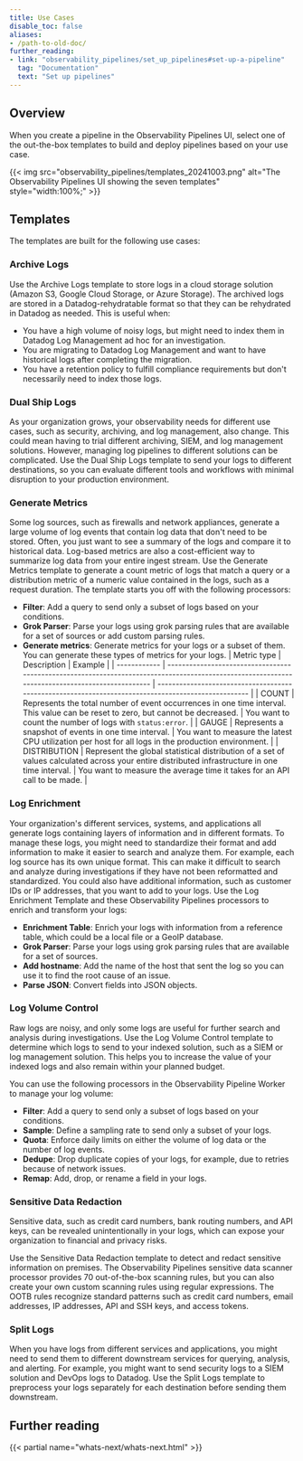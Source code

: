```yaml
---
title: Use Cases
disable_toc: false
aliases:
- /path-to-old-doc/
further_reading:
- link: "observability_pipelines/set_up_pipelines#set-up-a-pipeline"
  tag: "Documentation"
  text: "Set up pipelines"
---
```


## Overview

When you create a pipeline in the Observability Pipelines UI, select one of the out-the-box templates to build and deploy pipelines based on your use case.

{{< img src="observability_pipelines/templates_20241003.png" alt="The Observability Pipelines UI showing the seven templates" style="width:100%;" >}}

## Templates

The templates are built for the following use cases:

### Archive Logs

Use the Archive Logs template to store logs in a cloud storage solution (Amazon S3, Google Cloud Storage, or Azure Storage). The archived logs are stored in a Datadog-rehydratable format so that they can be rehydrated in Datadog as needed. This is useful when:

- You have a high volume of noisy logs, but might need to index them in Datadog Log Management ad hoc for an investigation.
- You are migrating to Datadog Log Management and want to have historical logs after completing the migration.
- You have a retention policy to fulfill compliance requirements but don't necessarily need to index those logs.

### Dual Ship Logs

As your organization grows, your observability needs for different use cases, such as security, archiving, and log management, also change. This could mean having to trial different archiving, SIEM, and log management solutions. However, managing log pipelines to different solutions can be complicated. Use the Dual Ship Logs template to send your logs to different destinations, so you can evaluate different tools and workflows with minimal disruption to your production environment.

### Generate Metrics

Some log sources, such as firewalls and network appliances, generate a large volume of log events that contain log data that don't need to be stored. Often, you just want to see a summary of the logs and compare it to historical data. Log-based metrics are also a cost-efficient way to summarize log data from your entire ingest stream. Use the Generate Metrics template to generate a count metric of logs that match a query or a distribution metric of a numeric value contained in the logs, such as a request duration. The template starts you off with the following processors:

- **Filter**: Add a query to send only a subset of logs based on your conditions.
- **Grok Parser**: Parse your logs using grok parsing rules that are available for a set of sources or add custom parsing rules.
- **Generate metrics**: Generate metrics for your logs or a subset of them. You can generate these types of metrics for your logs.
  | Metric type  | Description                                                                                                                                     | Example                                                                                             |
  | ------------ | ----------------------------------------------------------------------------------------------------------------------------------------------- | --------------------------------------------------------------------------------------------------- |
  | COUNT        | Represents the total number of event occurrences in one time interval. This value can be reset to zero, but cannot be decreased.                | You want to count the number of logs with `status:error`.                                         |
  | GAUGE        | Represents a snapshot of events in one time interval.                                                                                           | You want to measure the latest CPU utilization per host for all logs in the production environment. |
  | DISTRIBUTION | Represent the global statistical distribution of a set of values calculated across your entire distributed infrastructure in one time interval. | You want to measure the average time it takes for an API call to be made.                           |


### Log Enrichment

Your organization's different services, systems, and applications all generate logs containing layers of information and in different formats. To manage these logs, you might need to standardize their format and add information to make it easier to search and analyze them. For example, each log source has its own unique format. This can make it difficult to search and analyze during investigations if they have not been reformatted and standardized. You could also have additional information, such as customer IDs or IP addresses, that you want to add to your logs. Use the Log Enrichment Template and these Observability Pipelines processors to enrich and transform your logs:

- **Enrichment Table**: Enrich your logs with information from a reference table, which could be a local file or a GeoIP database.
- **Grok Parser**: Parse your logs using grok parsing rules that are available for a set of sources.
- **Add hostname**: Add the name of the host that sent the log so you can use it to find the root cause of an issue.
- **Parse JSON**: Convert fields into JSON objects.

### Log Volume Control

Raw logs are noisy, and only some logs are useful for further search and analysis during investigations. Use the Log Volume Control template to determine which logs to send to your indexed solution, such as a SIEM or log management solution. This helps you to increase the value of your indexed logs and also remain within your planned budget.

You can use the following processors in the Observability Pipeline Worker to manage your log volume:

- **Filter**: Add a query to send only a subset of logs based on your conditions.
- **Sample**: Define a sampling rate to send only a subset of your logs.
- **Quota**: Enforce daily limits on either the volume of log data or the number of log events.
- **Dedupe**: Drop duplicate copies of your logs, for example, due to retries because of network issues.
- **Remap**: Add, drop, or rename a field in your logs.

### Sensitive Data Redaction

Sensitive data, such as credit card numbers, bank routing numbers, and API keys, can be revealed unintentionally in your logs, which can expose your organization to financial and privacy risks.

Use the Sensitive Data Redaction template to detect and redact sensitive information on premises. The Observability Pipelines sensitive data scanner processor provides 70 out-of-the-box scanning rules, but you can also create your own custom scanning rules using regular expressions. The OOTB rules recognize standard patterns such as credit card numbers, email addresses, IP addresses, API and SSH keys, and access tokens.

### Split Logs

When you have logs from different services and applications, you might need to send them to different downstream services for querying, analysis, and alerting. For example, you might want to send security logs to a SIEM solution and DevOps logs to Datadog. Use the Split Logs template to preprocess your logs separately for each destination before sending them downstream.

## Further reading

{{< partial name="whats-next/whats-next.html" >}}